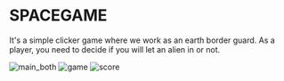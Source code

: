 # SPACEGAME
It's a simple clicker game where we work as an earth border guard. As a player, you need to decide if you will let an alien in or not.

![main_both](https://user-images.githubusercontent.com/80967661/169840399-828a2868-3458-466a-bb13-ec074432c858.png)
![game](https://user-images.githubusercontent.com/80967661/169831049-e5799f24-e982-46d7-8e14-106f1c908b63.PNG)
![score](https://user-images.githubusercontent.com/80967661/169831079-83a9b34f-7540-4d00-a39a-48a891f08405.png)
